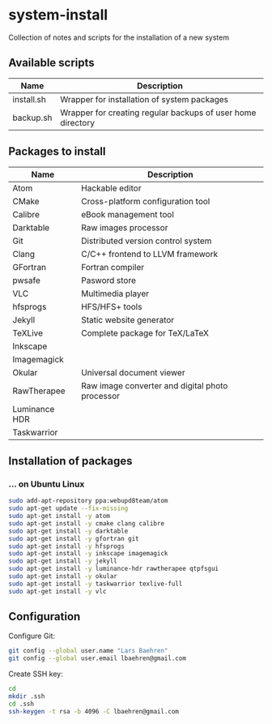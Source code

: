 # system-install

Collection of notes and scripts for the installation of a new system

## Available scripts

| Name       | Description                                                 |
|------------|-------------------------------------------------------------|
| install.sh | Wrapper for installation of system packages                 |
| backup.sh  | Wrapper for creating regular backups of user home directory |

## Packages to install

| Name          | Description                                     |
|---------------|-------------------------------------------------|
| Atom          | Hackable editor                                 |
| CMake         | Cross-platform configuration tool               |
| Calibre       | eBook management tool                           |
| Darktable     | Raw images processor                            |
| Git           | Distributed version control system              |
| Clang         | C/C++ frontend to LLVM framework                |
| GFortran      | Fortran compiler                                |
| pwsafe        | Pasword store                                   |
| VLC           | Multimedia player                               |
| hfsprogs      | HFS/HFS+ tools                                  |
| Jekyll        | Static website generator                        |
| TeXLive       | Complete package for TeX/LaTeX                  |
| Inkscape      |                                                 |
| Imagemagick   |                                                 |
| Okular        | Universal document viewer                       |
| RawTherapee   | Raw image converter and digital photo processor |
| Luminance HDR |                                                 |
| Taskwarrior   |                                                 |

## Installation of packages

### ... on Ubuntu Linux

~~~~ bash
sudo add-apt-repository ppa:webupd8team/atom
sudo apt-get update --fix-missing
sudo apt-get install -y atom
sudo apt-get install -y cmake clang calibre
sudo apt-get install -y darktable
sudo apt-get install -y gfortran git
sudo apt-get install -y hfsprogs
sudo apt-get install -y inkscape imagemagick
sudo apt-get install -y jekyll
sudo apt-get install -y luminance-hdr rawtherapee qtpfsgui
sudo apt-get install -y okular
sudo apt-get install -y taskwarrior texlive-full
sudo apt-get install -y vlc
~~~~

## Configuration

Configure Git:

~~~~ bash
git config --global user.name "Lars Baehren"
git config --global user.email lbaehren@gmail.com
~~~~

Create SSH key:

~~~~ bash
cd
mkdir .ssh
cd .ssh
ssh-keygen -t rsa -b 4096 -C lbaehren@gmail.com
~~~~
